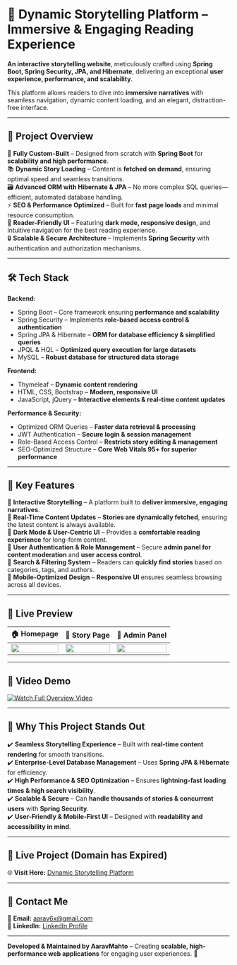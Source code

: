 # 📖 Dynamic Storytelling Platform – Immersive & Engaging Reading Experience  

**An interactive storytelling website**, meticulously crafted using **Spring Boot, Spring Security, JPA, and Hibernate**, delivering an exceptional **user experience, performance, and scalability**.  

This platform allows readers to dive into **immersive narratives** with seamless navigation, dynamic content loading, and an elegant, distraction-free interface.  

---

## 🎯 Project Overview  

🚀 **Fully Custom-Built** – Designed from scratch with **Spring Boot** for **scalability and high performance**.  
📚 **Dynamic Story Loading** – Content is **fetched on demand**, ensuring optimal speed and seamless transitions.  
🗃 **Advanced ORM with Hibernate & JPA** – No more complex SQL queries—efficient, automated database handling.  
⚡ **SEO & Performance Optimized** – Built for **fast page loads** and minimal resource consumption.  
🌙 **Reader-Friendly UI** – Featuring **dark mode, responsive design**, and intuitive navigation for the best reading experience.  
🔒 **Scalable & Secure Architecture** – Implements **Spring Security** with authentication and authorization mechanisms.  

---

## 🛠️ Tech Stack  

**Backend:**  
- Spring Boot – Core framework ensuring **performance and scalability**  
- Spring Security – Implements **role-based access control & authentication**  
- Spring JPA & Hibernate – **ORM for database efficiency & simplified queries**  
- JPQL & HQL – **Optimized query execution for large datasets**  
- MySQL – **Robust database for structured data storage**  

**Frontend:**  
- Thymeleaf – **Dynamic content rendering**  
- HTML, CSS, Bootstrap – **Modern, responsive UI**  
- JavaScript, jQuery – **Interactive elements & real-time content updates**  

**Performance & Security:**  
- Optimized ORM Queries – **Faster data retrieval & processing**  
- JWT Authentication – **Secure login & session management**  
- Role-Based Access Control – **Restricts story editing & management**  
- SEO-Optimized Structure – **Core Web Vitals 95+ for superior performance**  

---

## 🚀 Key Features  

🔹 **Interactive Storytelling** – A platform built to **deliver immersive, engaging narratives**.  
🔹 **Real-Time Content Updates** – **Stories are dynamically fetched**, ensuring the latest content is always available.  
🔹 **Dark Mode & User-Centric UI** – Provides a **comfortable reading experience** for long-form content.  
🔹 **User Authentication & Role Management** – Secure **admin panel for content moderation** and **user access control**.  
🔹 **Search & Filtering System** – Readers can **quickly find stories** based on categories, tags, and authors.  
🔹 **Mobile-Optimized Design** – **Responsive UI** ensures seamless browsing across all devices.  

---

## 📸 Live Preview  

| 🏠 Homepage | 📜 Story Page | 📂 Admin Panel |  
|------------|-------------|--------------|  
| <img src="https://github.com/user-attachments/assets/775eb654-bc8c-4126-9d51-a0e6d5f0f9f6" width="100%"> | <img src="https://github.com/user-attachments/assets/2aeaea6a-92d2-41c4-989c-c69f55498e7d" width="100%"> | <img src="https://github.com/user-attachments/assets/0f9340fb-86e1-4ef1-84b4-75b1de43e1e0" width="100%"> |  

---


## 🎥 Video Demo  

[![Watch Full Overview Video](https://github.com/user-attachments/assets/4f276c95-1e1a-4674-a890-1c7200b4c2e5)](https://github.com/user-attachments/assets/c4a43a2f-1210-43d8-9d08-c245302b6731)
 

---

## 🎯 Why This Project Stands Out  

✔️ **Seamless Storytelling Experience** – Built with **real-time content rendering** for smooth transitions.  
✔️ **Enterprise-Level Database Management** – Uses **Spring JPA & Hibernate** for efficiency.  
✔️ **High Performance & SEO Optimization** – Ensures **lightning-fast loading times & high search visibility**.  
✔️ **Scalable & Secure** – Can **handle thousands of stories & concurrent users** with **Spring Security**.  
✔️ **User-Friendly & Mobile-First UI** – Designed with **readability and accessibility in mind**.  

---

## 📌 Live Project  (Domain has Expired)

🌐 **Visit Here:** [Dynamic Storytelling Platform]()  

---

## 📩 Contact Me  

📧 **Email:** [aarav6x@gmail.com](mailto:aarav6x@gmail.com)  
🔗 **LinkedIn:** [LinkedIn Profile](https://www.linkedin.com/in/aarav6x)  

---

**Developed & Maintained by AaravMahto** – Creating **scalable, high-performance web applications** for engaging user experiences. 🚀  
